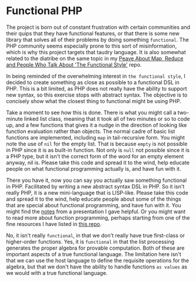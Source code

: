 # Functional PHP

The project is born out of constant frustration with certain communities and 
their quips that they have functional features, or that there is some new
library that solves all of their problems by doing something `functional`.  The
PHP community seems especially prone to this sort of misinformation, which is 
why this project targets that taudry language.  It is also somewhat related to 
the diatribe on the same topic in my [Peave About Map, Reduce and People Who Talk About 'The Functional Style'](https://github.com/ColinShaw/peave-map-reduce) repo.

In being reminded of the overwhelming interest in `the functional style`,
I decided to create something as close as possible to a functional DSL in 
PHP.  This is a bit limited, as PHP does not really have the 
ability to support new syntax, so this exercise stops with abstract
syntax.  The objective is to concisely show what the closest thing to
functional might be using PHP. 

Take a moment to see how this is done.  There is what you might call a 
two-minute linked list class, meaning that it took all of two minutes or
so to code up, and a few functions that gives it a nudge in the 
direction of looking like function evaluation rather than objects.  The 
normal cadre of basic list functions are implemented, including `map`
in tail-recursive form.  You might note the use of `nil` for the empty 
list.  That is because `empty` is not possible in PHP since it is as built-in 
function.  Not only is `null` not possible since it is a PHP type, but 
it isn't the correct form of the word for an empty element anyway, nil 
is.  Please take this code and spread it to the wind,
help educate people on what functional programming actually is, and have
fun with it.

There you have it, now you can say you actually saw something functional
in PHP.  Facilitated by writing a new abstract syntax DSL in PHP.  So
it isn't really PHP, it is a new mini-language that is LISP-like.  Please take
this code and spread it to the wind, help educate people about some of the 
things that are special about functional programming, and have fun
with it.  You might find the [notes](https://docs.google.com/presentation/d/1IEFzjppa1-UlqauOotJmVs2B4lT5xVit4Ziwq3v8zPQ/pub) 
from a presentation I gave helpful.  Or you might want to read more about function
programming, perhaps starting from one of the fine resources I have listed in
[this repo](https://github.com/ColinShaw/functional-programming-resources).

No, it isn't really `functional`, in that we don't really have true first-class
or higher-order functions.  Yes, it is `functional` in that the list 
processing generates the proper algebra for provable computation.  Both of these
are important aspects of a true functional language.  The limitation here isn't 
that we can use the host language to define the requisite operations for the
algebra, but that we don't have the ability to handle functions `as values` as
we would with a true functional language.
